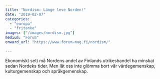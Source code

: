 ```yaml
---
title: "Nordism: Länge leve Norden!"
date: "2019-02-07"
categories: 
  - "europa"
  - "fritanke"
images: ["/images/nordism.jpg"]
medium: "Forum"
onward_url: "https://www.forum-mag.fi/nordism/"

---
```


Ekonomiskt sett må Nordens andel av Finlands utrikeshandel ha minskat sedan Nordeks tider. Men låt oss inte glömma bort vår värdegemenskap, kulturgemenskap och språkgemenskap.
